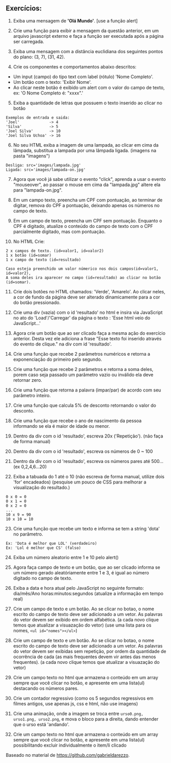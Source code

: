 ## Exercícios:

1. Exiba uma mensagem de **'Olá Mundo'**. [use a função alert]

2. Crie uma função para exibir a mensagem da questão anterior, em um arquivo javascript externo e
faça a função ser executada após a página ser carregada.

3. Exiba uma mensagem com a distância euclidiana dos seguintes pontos do plano: (3, 7), (31, 42).

4. Crie os componentes e comportamentos abaixo descritos:

  - Um input (campo) do tipo text com label (rótulo) 'Nome Completo'.
  - Um botão com o texto: 'Exibir Nome'.
  - Ao clicar neste botão é exibido um alert com o valor do campo de texto, ex:
  'O Nome Completo é: "xxxx".'

5. Exiba a quantidade de letras que possuem o texto inserido ao clicar no botão

```
Exemplos de entrada e saida:
'Joel'             -> 4
'Silva'            -> 5
'Joel Silva'       -> 10
'Joel Silva Uchoa' -> 16
```

6. No seu HTML exiba a imagem de uma lampada, ao clicar em cima da lâmpada,
substitua a lampada por uma lâmpada ligada. (imagens na pasta "imagens")

```
Desliga: src='images/lampada.jpg'
Ligada: src='images/lampada-on.jpg'
```

7. Agora que você já sabe utilizar o evento "click", aprenda a usar o evento
"mouseover", ao passar o mouse em cima da "lampada.jpg" altere ela para
"lampada-on.jpg".

8. Em um campo texto, preencha um CPF com pontuação, ao terminar de digitar, remova do CPF
a pontuação, deixando apenas os números no campo de texto.

9. Em um campo de texto, preencha um CPF sem pontuação. Enquanto o CPF é digitado, atualize
o conteúdo do campo de texto com o CPF parcialmente digitado, mas com pontuação.

10. No HTML Crie:

```
2 x campos de texto. (id=valor1, id=valor2)
1 x botão (id=somar)
1 x campo de texto (id=resultado)

Caso esteja preenchido um valor númerico nos dois campos(id=valor1, id=valor2), 
A soma deles ira aparecer no campo (id=resultado) ao clicar no botão (id=somar).
```

11. Crie dois botões no HTML chamados: 'Verde', 'Amarelo'. Ao clicar neles, a
cor de fundo da página deve ser alterado dinamicamente para a cor do botão pressionado.

12. Crie uma div (vazia) com o id 'resultado' no html e insira via JavaScript
no ato do 'Load'/'Carregar' da página o texto : 'Esse html veio do
JavaScript...'

13. Agora crie um botão que ao ser clicado faça a mesma ação do exercício
anterior. Desta vez ele adiciona a frase "Esse texto foi inserido através do evento de 
clique." na div com id 'resultado'.

14. Crie uma função que recebe 2 parâmetros numéricos e retorna a exponenciação do primeiro pelo segundo.

15. Crie uma função que recebe 2 parâmetros e retorna a soma deles, porem caso
seja passado um parâmetro vazio ou inválido ela deve retornar zero.

16. Crie uma função que retorna a palavra (impar/par) de acordo com seu
parâmetro inteiro.

17. Crie uma função que calcula 5% de desconto retornando o valor do desconto.

18. Crie uma função que recebe o ano de nascimento da pessoa informando se ela
é maior de idade ou menor.

19. Dentro da div com o id 'resultado', escreva 20x ('Repetição'). (não faça de
forma manual)

20. Dentro da div com o id 'resultado', escreva os números de 0 ~ 100

21. Dentro da div com o id 'resultado', escreva os números pares até 500...
(ex 0,2,4,6...20)

22. Exiba a tabuada do 1 até o 10 (não escreva de forma manual, utilize dois
'for' encadeados) (pesquise um pouco de CSS para melhorar a visualização do
resultado.)

```
0 x 0 = 0
0 x 1 = 0
0 x 2 = 0
...
10 x 9 = 90
10 x 10 = 10
```

23. Crie uma função que recebe um texto e informa se tem a string 'dota' no
parâmetro.

```
Ex: 'Dota é melhor que LOL' (verdadeiro)
Ex: 'Lol é melhor que CS' (falso)
```

24. Exiba um número aleatorio entre 1 e 10 pelo alert()

25. Agora faça campo de texto e um botão, que ao ser clicado informa se um
número gerado aleatóriamente entre 1 e 3, é igual ao número digitado no campo
de texto.

26. Exiba a data e hora atual pelo JavaScript no seguinte formato: dia/mês/Ano
horas:minutos:segundos (atualize a informação em tempo real)

27. Crie um campo de texto e um botão. Ao se clicar no botao, o nome escrito do
campo de texto deve ser adicionado a um vetor. As palavras do vetor devem ser
exibido em ordem alfabética. (a cada novo clique temos que atualizar a
visuazação do vetor) (use uma lista para os nomes, ```<ul id="nomes"></ul>```)

28. Crie um campo de texto e um botão. Ao se clicar no botao, o nome escrito do
campo de texto deve ser adicionado a um vetor. As palavras do vetor devem ser
exibidas sem repetição, por ordem da quantidade de ocorrência de cada (as mais
frequentes devem vir antes das menos frequentes). (a cada novo clique temos que
atualizar a visuazação do vetor) 

29. Crie um campo texto no html que armazena o conteúdo em um array sempre que
você clicar no botão, e apresente em uma lista(ul) destacando os números pares.

30. Crie um contador regressivo (como os 5 segundos regressivos em filmes
antigos, use apenas js, css e html, não use imagens)

31. Crie uma animação, onde a imagem se troca entre ```urso0.png, urso1.png,
urso2.png```, e mova o bloco para a direita, dando entender que o urso está
'andando'.

32. Crie um campo texto no html que armazena o conteúdo em um array sempre que
você clicar no botão, e apresente em uma lista(ul) possibilitando excluir
individualmente o item/li clicado


Baseado no material de https://github.com/gabrieldarezzo.
